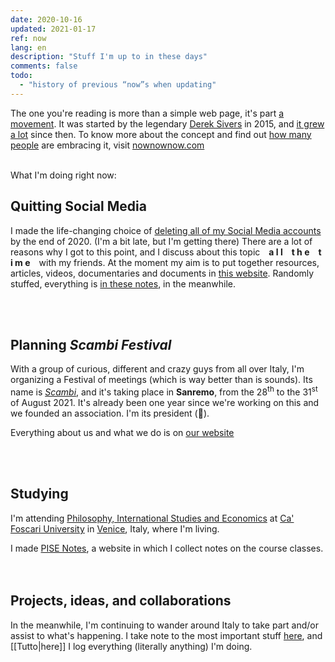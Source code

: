 ```yaml
---
date: 2020-10-16
updated: 2021-01-17
ref: now
lang: en
description: "Stuff I'm up to in these days"
comments: false
todo:
  - "history of previous “now”s when updating"
---
```

<div class="blue box">
	The one you're reading is more than a simple web page, it's part <a href="https://sive.rs/nowff" title="Now page - Derek Sivers" rel="noopener noreferrer" target="_blank">a movement</a>. It was started by the legendary <a href="https://sive.rs" title="Derek Sivers’ personal website" rel="noopener noreferrer" target="_blank">Derek Sivers</a> in 2015, and <a href="https://sive.rs/now3" rel="noopener noreferrer" target="_blank">it grew a lot</a> since then. To know more about the concept and find out <a href="https://nownownow.com" title="NowNowNow" rel="noopener noreferrer" target="_blank">how many people</a> are embracing it, visit <a href="https://nownownow.com/about" title="About NowNowNow" rel="noopener noreferrer" target="_blank">nownownow.com</a>
</div>

<br>

What I'm doing right now:

## Quitting Social Media

I made the life-changing choice of <u class="double">deleting all of my Social Media accounts</u> by the end of 2020. (I'm a bit late, but I'm getting there) There are a lot of reasons why I got to this point, and I discuss about this topic&emsp;**a l l&emsp;t h e&emsp;t i m e**&emsp;with my friends. At the moment my aim is to put together resources, articles, videos, documentaries and documents in [this website](https://quitsocialmedia.club "Quit Social Media"). Randomly stuffed, everything is [in these notes](https://quitsocialmedia.club/notes "Quit Social Media Notes"), in the meanwhile.

<br>
<br>

## Planning <cite>Scambi Festival</cite>

With a group of curious, different and crazy guys from all over Italy, I'm organizing a Festival of meetings (which is way better than is sounds). Its name is [<cite>Scambi</cite>](https://scambi.org "Scambi"), and it's taking place in **Sanremo**, from the 28<sup>th</sup> to the 31<sup>st</sup> of August 2021. It's already been one year since we're working on this and we founded an association. I'm its president (🤯).

Everything about us and what we do is on [our website](https://scambi.org "Scambi")

<br>
<br>

## Studying

I'm attending [Philosophy, International Studies and Economics](https://unive.it/pise "PISE course page on UniVe website") at [Ca' Foscari University](https://unive.it "Ca' Foscari University website") in [Venice](https://www.comune.venezia.it/ "Venice institutional website"), Italy, where I'm living.

<div class="blue box">
	I made <a href="https://pise-notes.tk" rel="noopener noreferrer" target="_blank" title="PISE Notes">PISE Notes</a>, a website in which I collect notes on the course classes.
</div>

<br>
<br>

## Projects, ideas, and collaborations

In the meanwhile, I'm continuing to wander around Italy to take part and/or assist to what's happening. I take note to the most important stuff [here](/stuff "Stuff - tommi.space"), and [[Tutto|here]] I log everything (literally anything) I'm doing.